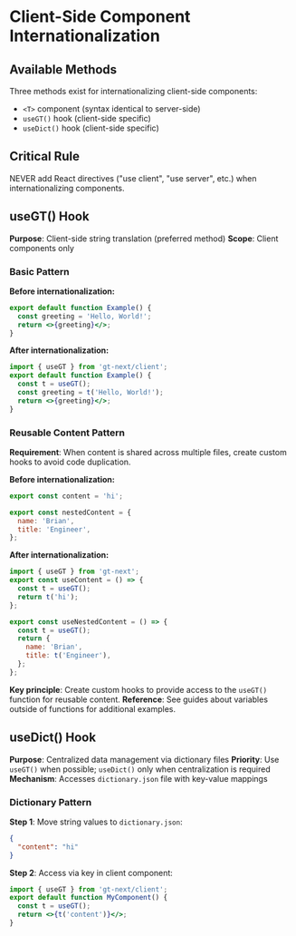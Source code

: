 # Client-Side Component Internationalization

## Available Methods
Three methods exist for internationalizing client-side components:
- `<T>` component (syntax identical to server-side)
- `useGT()` hook (client-side specific)
- `useDict()` hook (client-side specific)

## Critical Rule
NEVER add React directives ("use client", "use server", etc.) when internationalizing components.

## useGT() Hook

**Purpose**: Client-side string translation (preferred method)
**Scope**: Client components only

### Basic Pattern

**Before internationalization:**
```jsx
export default function Example() {
  const greeting = 'Hello, World!';
  return <>{greeting}</>;
}
```

**After internationalization:**
```jsx
import { useGT } from 'gt-next/client';
export default function Example() {
  const t = useGT();
  const greeting = t('Hello, World!');
  return <>{greeting}</>;
}
```

### Reusable Content Pattern

**Requirement**: When content is shared across multiple files, create custom hooks to avoid code duplication.

**Before internationalization:**

```jsx
export const content = 'hi';

export const nestedContent = {
  name: 'Brian',
  title: 'Engineer',
};
```

**After internationalization:**
```jsx
import { useGT } from 'gt-next';
export const useContent = () => {
  const t = useGT();
  return t('hi');
};

export const useNestedContent = () => {
  const t = useGT();
  return {
    name: 'Brian',
    title: t('Engineer'),
  };
};
```

**Key principle**: Create custom hooks to provide access to the `useGT()` function for reusable content.
**Reference**: See guides about variables outside of functions for additional examples.

## useDict() Hook

**Purpose**: Centralized data management via dictionary files
**Priority**: Use `useGT()` when possible; `useDict()` only when centralization is required
**Mechanism**: Accesses `dictionary.json` file with key-value mappings

### Dictionary Pattern

**Step 1**: Move string values to `dictionary.json`:
```json
{
  "content": "hi"
}
```

**Step 2**: Access via key in client component:
```jsx
import { useGT } from 'gt-next/client';
export default function MyComponent() {
  const t = useGT();
  return <>{t('content')}</>;
}
```
